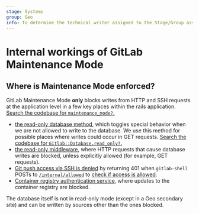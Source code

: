```yaml
---
stage: Systems
group: Geo
info: To determine the technical writer assigned to the Stage/Group associated with this page, see https://about.gitlab.com/handbook/product/ux/technical-writing/#assignments
---
```


# Internal workings of GitLab Maintenance Mode

## Where is Maintenance Mode enforced?

GitLab Maintenance Mode **only** blocks writes from HTTP and SSH requests at the application level in a few key places within the rails application.
[Search the codebase for `maintenance_mode?`.](https://gitlab.com/search?search=maintenance_mode%3F&group_id=9970&project_id=278964&scope=blobs&search_code=false&snippets=false&repository_ref=)

- [the read-only database method](https://gitlab.com/gitlab-org/gitlab/-/blob/2425e9de50c678413ceaad6ee3bf66f42b7e228c/ee/lib/ee/gitlab/database.rb#L13), which toggles special behavior when we are not allowed to write to the database. We use this method for possible places where writes could occur in GET requests. [Search the codebase for `Gitlab::Database.read_only?`.](https://gitlab.com/search?search=Gitlab%3A%3ADatabase.read_only%3F&group_id=9970&project_id=278964&scope=blobs&search_code=false&snippets=false&repository_ref=)
- [the read-only middleware](https://gitlab.com/gitlab-org/gitlab/-/blob/master/ee/lib/ee/gitlab/middleware/read_only/controller.rb), where HTTP requests that cause database writes are blocked, unless explicitly allowed (for example, GET requests).
- [Git push access via SSH is denied](https://gitlab.com/gitlab-org/gitlab/-/blob/2425e9de50c678413ceaad6ee3bf66f42b7e228c/ee/lib/ee/gitlab/git_access.rb#L13) by returning 401 when `gitlab-shell` POSTs to [`/internal/allowed`](internal_api/index.md) to [check if access is allowed](internal_api/index.md#git-authentication).
- [Container registry authentication service](https://gitlab.com/gitlab-org/gitlab/-/blob/2425e9de50c678413ceaad6ee3bf66f42b7e228c/ee/app/services/ee/auth/container_registry_authentication_service.rb#L12), where updates to the container registry are blocked.

The database itself is not in read-only mode (except in a Geo secondary site) and can be written by sources other than the ones blocked.
